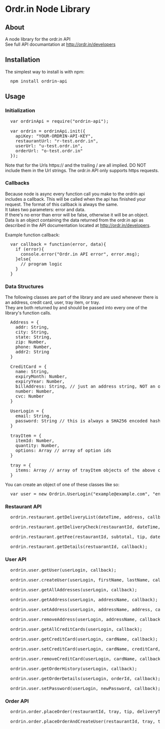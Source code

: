 # Ordr.in Node Library

## About
A node library for the ordr.in API  
See full API documantation at <a href="http://ordr.in/developers">http://ordr.in/developers</a>

## Installation
The simplest way to install is with npm:  
<pre>
  npm install ordrin-api
</pre>


## Usage  

### Initialization
<pre>
  var ordrinApi = require("ordrin-api");

  var ordrin = ordrinApi.init({
    apiKey: "YOUR-ORDRIN-API-KEY",
    restaurantUrl: "r-test.ordr.in",
    userUrl: "u-test.ordr.in",
    orderUrl: "o-test.ordr.in"
  });
</pre>
Note that for the Urls https:// and the trailing / are all implied. DO NOT include them in the Url strings. The ordr.in API only supports https requests.

### Callbacks
Because node is async every function call you make to the ordrin api includes a callback. This will be called when the api has finished your request. The format of this callback is always the same.  
It takes two parameters: error and data.  
If there's no error than error will be false, otherwise it will be an object.  
Data is an object containing the data returned from the ordr.in api as described in the API documentation located at <a href="http://ordr.in/developers">http://ordr.in/developers</a>.

Example function callback:  
<pre>
  var callback = function(error, data){
    if (error){
      console.error("Ordr.in API error", error.msg);
    }else{
      // program logic
    }
  }
</pre>

### Data Structures
The following classes are part of the library and are used whenever there is an address, credit card, user, tray item, or tray.  
They are both returned by and should be passed into every one of the library's function calls.

<pre>
  Address = {
    addr: String,
    city: String,
    state: String,
    zip: Number,
    phone: Number,
    addr2: String
  }

  CreditCard = {
    name: String,
    expiryMonth: Number,
    expiryYear: Number,
    billAddress: String, // just an address string, NOT an object of the above address class
    number: Number,
    cvc: Number
  }

  UserLogin = {
    email: String,
    password: String // this is always a SHA256 encoded hash. NEVER pass the user's actual password into the library
  }

  trayItem = {
    itemId: Number,
    quantity: Number,
    options: Array // array of option ids
  }

  tray = {
    items: Array // array of trayItem objects of the above class
  }
</pre>
You can create an object of one of these classes like so:
<pre>
  var user = new Ordrin.UserLogin("example@example.com", "encodedPassword");
</pre>


### Restaurant API
<pre>
  ordrin.restaurant.getDeliveryList(dateTime, address, callback);
  
  ordrin.restaurant.getDeliveryCheck(restaurantId, dateTime, address, callback);

  ordrin.restaurant.getFee(restaurantId, subtotal, tip, dateTime, address, callback);

  ordrin.restaurant.getDetails(restuarantId, callback);
</pre>

### User API
<pre>
  ordrin.user.getUser(userLogin, callback);

  ordrin.user.createUser(userLogin, firstName, lastName, callback);

  ordrin.user.getAllAddresses(userLogin, callback);

  ordrin.user.getAddress(userLogin, addressName, callback);

  ordrin.user.setAddress(userLogin, addressName, address, callback);

  ordrin.user.removeAddress(userLogin, addressName, callback);

  ordrin.user.getAllCreditCards(userLogin, callback);

  ordrin.user.getCreditCard(userLogin, cardName, callback);

  ordrin.user.setCreditCard(userLogin, cardName, creditCard, callback);

  ordrin.user.removeCreditCard(userLogin, cardName, callback);

  ordrin.user.getOrderHistory(userLogin, callback);

  ordrin.user.getOrderDetails(userLogin, orderId, callback);

  ordrin.user.setPassword(userLogin, newPassword, callback);
</pre>

### Order API
<pre>
  ordrin.order.placeOrder(restaurantId, tray, tip, deliveryTime, firstName, lastName, address, creditCard, email, callback)

  ordrin.order.placeOrderAndCreateUser(restaurantId, tray, tip, deliveryTime, firstName, lastName, address, creditCard, user, callback); // this function both places an order and creates a new user account with the information in user.
</pre>
